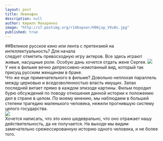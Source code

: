 ```yaml
---
layout: post
title: Левиафан
description: null
author: Кирилл Макаренко
image: "http://s7.postimg.org/r14bxpxor/H96jup_VXv8c.jpg"
published: true
---
```


##Великое русское кино или лента с претензией на интеллектуальность? Для начала  
следует отметить превосходную игру актеров. Все здесь играют живые, насущные роли. Особую дань хочется отдать жене Сергея.
![](http://s14.postimg.org/b46npzwnl/2015_03_28_14_59_56.png)   
У нее в фильме вечно депрессивно-измотанный вид, который так присущ русским женщинам в браке.   
Что же еще примечательного в фильме? Довольно неплохая параллель между церковью и вседозволенностью власть имущих. Запах последней витает прямо в каждом эпизоде картины. Фильм породил бурю обсуждений по поводу отношения данной истории к положению дел в стране в целом. По моему мнению, мы наблюдаем в большей степени трагедию маленького человека, нежели прогнившую систему целого государства.  
![](http://s14.postimg.org/5g4ycuhox/51342.jpg)   
Хочется написать, что это кино шедеврально, что оно отражает нашу действительность, да не получается. На выходе мы видим замечательно срежессированную историю одного человека, и не более того.
